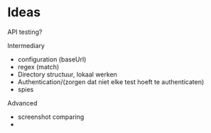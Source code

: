 # Ideas

API testing?

Intermediary

* configuration \(baseUrl\)
* regex \(match\)
* Directory structuur, lokaal werken
* Authentication/\(zorgen dat niet elke test hoeft te authenticaten\)
* spies



Advanced

* screenshot comparing
* 
